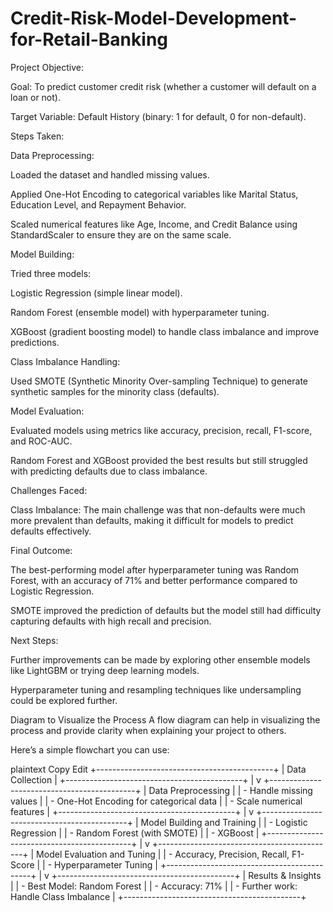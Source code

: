 # Credit-Risk-Model-Development-for-Retail-Banking
Project Objective:

Goal: To predict customer credit risk (whether a customer will default on a loan or not).

Target Variable: Default History (binary: 1 for default, 0 for non-default).

Steps Taken:

Data Preprocessing:

Loaded the dataset and handled missing values.

Applied One-Hot Encoding to categorical variables like Marital Status, Education Level, and Repayment Behavior.

Scaled numerical features like Age, Income, and Credit Balance using StandardScaler to ensure they are on the same scale.

Model Building:

Tried three models:

Logistic Regression (simple linear model).

Random Forest (ensemble model) with hyperparameter tuning.

XGBoost (gradient boosting model) to handle class imbalance and improve predictions.

Class Imbalance Handling:

Used SMOTE (Synthetic Minority Over-sampling Technique) to generate synthetic samples for the minority class (defaults).

Model Evaluation:

Evaluated models using metrics like accuracy, precision, recall, F1-score, and ROC-AUC.

Random Forest and XGBoost provided the best results but still struggled with predicting defaults due to class imbalance.

Challenges Faced:

Class Imbalance: The main challenge was that non-defaults were much more prevalent than defaults, making it difficult for models to predict defaults effectively.

Final Outcome:

The best-performing model after hyperparameter tuning was Random Forest, with an accuracy of 71% and better performance compared to Logistic Regression.

SMOTE improved the prediction of defaults but the model still had difficulty capturing defaults with high recall and precision.

Next Steps:

Further improvements can be made by exploring other ensemble models like LightGBM or trying deep learning models.

Hyperparameter tuning and resampling techniques like undersampling could be explored further.

Diagram to Visualize the Process
A flow diagram can help in visualizing the process and provide clarity when explaining your project to others.

Here’s a simple flowchart you can use:

plaintext
Copy
Edit
  +--------------------------------------------+
  |                Data Collection            |
  +--------------------------------------------+
                    |
                    v
  +--------------------------------------------+
  |             Data Preprocessing            |
  | - Handle missing values                  |
  | - One-Hot Encoding for categorical data   |
  | - Scale numerical features               |
  +--------------------------------------------+
                    |
                    v
  +--------------------------------------------+
  |           Model Building and Training     |
  | - Logistic Regression                     |
  | - Random Forest (with SMOTE)             |
  | - XGBoost                                |
  +--------------------------------------------+
                    |
                    v
  +--------------------------------------------+
  |           Model Evaluation and Tuning     |
  | - Accuracy, Precision, Recall, F1-Score   |
  | - Hyperparameter Tuning                   |
  +--------------------------------------------+
                    |
                    v
  +--------------------------------------------+
  |           Results & Insights              |
  | - Best Model: Random Forest               |
  | - Accuracy: 71%                           |
  | - Further work: Handle Class Imbalance    |
  +--------------------------------------------+
